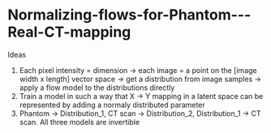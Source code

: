 # Normalizing-flows-for-Phantom---Real-CT-mapping

Ideas

1. Each pixel intensity = dimension → each image = a point on the [image width x length] vector space → get a distribution from image samples → apply a flow model to the distributions directly
2. Train a model in such a way that X → Y mapping in a latent space can be represented by adding a normaly distributed parameter
3. Phantom → Distribution_1, CT scan → Distribution_2, Distribution_1 → CT scan. All three models are invertible
